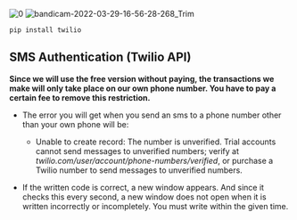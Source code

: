 ![0](https://user-images.githubusercontent.com/84701901/161150489-16a6d91f-1348-470a-a0c9-6c2466d76c2e.png)
![bandicam-2022-03-29-16-56-28-268_Trim](https://user-images.githubusercontent.com/84701901/161150530-6e8ed49b-2021-49f3-aca3-5bd78e296b87.gif)

`pip install twilio`


## SMS Authentication (Twilio API) ##
**Since we will use the free version without paying, the transactions we make will only take place on our own phone number.
You have to pay a certain fee to remove this restriction.**

- The error you will get when you send an sms to a phone number other than your own phone will be:
  * Unable to create record: The number  is unverified. Trial accounts cannot send messages to unverified numbers; verify  at _twilio.com/user/account/phone-numbers/verified_, or purchase a Twilio number to send messages to unverified numbers.

- If the written code is correct, a new window appears. And since it checks this every second,
a new window does not open when it is written incorrectly or incompletely.
You must write within the given time.
